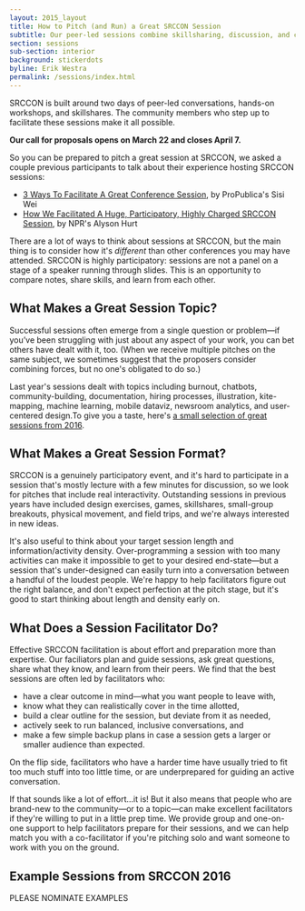 ```yaml
---
layout: 2015_layout
title: How to Pitch (and Run) a Great SRCCON Session
subtitle: Our peer-led sessions combine skillsharing, discussion, and collaboration. Proposals open March 22.
section: sessions
sub-section: interior
background: stickerdots
byline: Erik Westra
permalink: /sessions/index.html
---
```


SRCCON is built around two days of peer-led conversations, hands-on workshops, and skillshares. The community members who step up to facilitate these sessions make it all possible.

**Our call for proposals opens on March 22 and closes April 7.**

So you can be prepared to pitch a great session at SRCCON, we asked a couple previous participants to talk about their experience hosting SRCCON sessions:

* [3 Ways To Facilitate A Great Conference Session](https://opennews.org/blog/srccon-facilitator-recs-one/), by ProPublica's Sisi Wei
* [How We Facilitated A Huge, Participatory, Highly Charged SRCCON Session](https://opennews.org/blog/srccon-facilitator-recs-two/), by NPR's Alyson Hurt

There are a lot of ways to think about sessions at SRCCON, but the main thing is to consider how it's *different* than other conferences you may have attended. SRCCON is highly participatory: sessions are not a panel on a stage of a speaker running through slides. This is an opportunity to compare notes, share skills, and learn from each other.  

## What Makes a Great Session Topic?

Successful sessions often emerge from a single question or problem—if you’ve been struggling with just about any aspect of your work, you can bet others have dealt with it, too. (When we receive multiple pitches on the same subject, we sometimes suggest that the proposers consider combining forces, but no one's obligated to do so.)

Last year's sessions dealt with topics including burnout, chatbots, community-building, documentation, hiring processes, illustration, kite-mapping, machine learning, mobile dataviz, newsroom analytics, and user-centered design.To give you a taste, here's [a small selection of great sessions from 2016](#examples).

## What Makes a Great Session Format?

SRCCON is a genuinely participatory event, and it's hard to participate in a session that's mostly lecture with a few minutes for discussion, so we look for pitches that include real interactivity. Outstanding sessions in previous years have included design exercises, games, skillshares, small-group breakouts, physical movement, and field trips, and we're always interested in new ideas.

It's also useful to think about your target session length and information/activity density. Over-programming a session with too many activities can make it impossible to get to your desired end-state—but a session that's under-designed can easily turn into a conversation between a handful of the loudest people. We're happy to help facilitators figure out the right balance, and don't expect perfection at the pitch stage, but it's good to start thinking about length and density early on.

## What Does a Session Facilitator Do?

Effective SRCCON facilitation is about effort and preparation more than expertise. Our faciliators plan and guide sessions, ask great questions, share what they know, and learn from their peers. We find that the best sessions are often led by facilitators who:

* have a clear outcome in mind—what you want people to leave with,
* know what they can realistically cover in the time allotted,  
* build a clear outline for the session, but deviate from it as needed,
* actively seek to run balanced, inclusive conversations, and
* make a few simple backup plans in case a session gets a larger or smaller audience than expected.

On the flip side, facilitators who have a harder time have usually tried to fit too much stuff into too little time, or are underprepared for guiding an active conversation.

If that sounds like a lot of effort…it is! But it also means that people who are brand-new to the community—or to a topic—can make excellent facilitators if they're willing to put in a little prep time. We provide group and one-on-one support to help facilitators prepare for their sessions, and we can help match you with a co-facilitator if you're pitching solo and want someone to work with you on the ground.

<div id="examples"></div>

## Example Sessions from SRCCON 2016

PLEASE NOMINATE EXAMPLES
